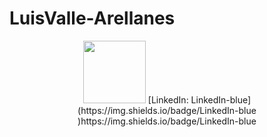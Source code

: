 # LuisValle-Arellanes
<div id="header" align="center">
  <img src="https://media.giphy.com/media/M9gbBd9nbDrOTu1Mqx/giphy.gif" width="100"/>
[LinkedIn: LinkedIn-blue](https://img.shields.io/badge/LinkedIn-blue
)https://img.shields.io/badge/LinkedIn-blue



  
</div>


